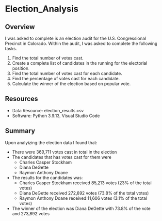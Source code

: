 # Election_Analysis 

## Overview 
I was asked to complete is an election audit for the U.S. Congressional Precinct in Colorado. Within the audit, I was asked to complete the following tasks. 

1. Find the total number of votes cast. 
2. Create a complete list of candidates in the running for the electorial position. 
3. Find the total number of votes cast for each candidate. 
4. Find the percentage of votes cast for each candidate. 
5. Calculate the winner of the election based on popular vote. 

## Resources 
- Data Resource: election_results.csv
- Software: Python 3.9.13, Visual Studio Code 

## Summary 
Upon analyizing the election data I found that: 
- There were 369,711 votes cast in total in the election
- The candidates that has votes cast for them were 
  - Charles Casper Stockham
  - Diana DeGette
  - Raymon Anthony Doane
- The results for the candidates was: 
  - Charles Casper Stockham received 85,213 votes (23% of the total votes)
  - Diana DeGette received 272,892 votes (73.8% of the total votes)
  - Raymon Anthony Doane received 11,606 votes (3.1% of the total votes) 
 - The winner of the election was Diana DeGette with 73.8% of the vote and 273,892 votes 

